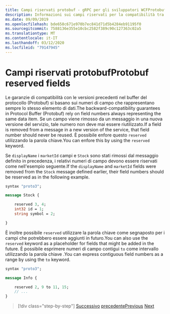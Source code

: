 ```yaml
---
title: Campi riservati protobuf - gRPC per gli sviluppatori WCFProtobuf reserved fields - gRPC for WCF developers
description: Informazioni sui campi riservati per la compatibilità tra versioni diverse.
ms.date: 09/09/2019
ms.openlocfilehash: bde658c671e970b7ec841d71d5b4284eb91195f0
ms.sourcegitcommit: 7588136e355e10cbc2582f389c90c127363c02a5
ms.translationtype: MT
ms.contentlocale: it-IT
ms.lasthandoff: 03/12/2020
ms.locfileid: "79147945"
---
```

# <a name="protobuf-reserved-fields"></a><span data-ttu-id="bc974-103">Campi riservati protobuf</span><span class="sxs-lookup"><span data-stu-id="bc974-103">Protobuf reserved fields</span></span>

<span data-ttu-id="bc974-104">Le garanzie di compatibilità con le versioni precedenti nel buffer del protocollo (Protobuf) si basano sui numeri di campo che rappresentano sempre lo stesso elemento di dati.</span><span class="sxs-lookup"><span data-stu-id="bc974-104">The backward-compatibility guarantees in Protocol Buffer (Protobuf) rely on field numbers always representing the same data item.</span></span> <span data-ttu-id="bc974-105">Se un campo viene rimosso da un messaggio in una nuova versione del servizio, tale numero non deve mai essere riutilizzato.</span><span class="sxs-lookup"><span data-stu-id="bc974-105">If a field is removed from a message in a new version of the service, that field number should never be reused.</span></span> <span data-ttu-id="bc974-106">È possibile enfore questo `reserved` utilizzando la parola chiave.</span><span class="sxs-lookup"><span data-stu-id="bc974-106">You can enfore this by using the `reserved` keyword.</span></span>

<span data-ttu-id="bc974-107">Se `displayName` i `marketId` campi e `Stock` sono stati rimossi dal messaggio definito in precedenza, i relativi numeri di campo devono essere riservati come nell'esempio seguente.</span><span class="sxs-lookup"><span data-stu-id="bc974-107">If the `displayName` and `marketId` fields were removed from the `Stock` message defined earlier, their field numbers should be reserved as in the following example.</span></span>

```protobuf
syntax "proto3";

message Stock {

    reserved 3, 4;
    int32 id = 1;
    string symbol = 2;

}
```

<span data-ttu-id="bc974-108">È inoltre possibile `reserved` utilizzare la parola chiave come segnaposto per i campi che potrebbero essere aggiunti in futuro.</span><span class="sxs-lookup"><span data-stu-id="bc974-108">You can also use the `reserved` keyword as a placeholder for fields that might be added in the future.</span></span> <span data-ttu-id="bc974-109">È possibile esprimere numeri di campo contigui `to` come intervallo utilizzando la parola chiave .</span><span class="sxs-lookup"><span data-stu-id="bc974-109">You can express contiguous field numbers as a range by using the `to` keyword.</span></span>

```protobuf
syntax "proto3";

message Info {

    reserved 2, 9 to 11, 15;
    // ...
}
```

>[!div class="step-by-step"]
><span data-ttu-id="bc974-110">[Successivo](protobuf-repeated.md)
>[precedente](protobuf-any-oneof.md)</span><span class="sxs-lookup"><span data-stu-id="bc974-110">[Previous](protobuf-repeated.md)
[Next](protobuf-any-oneof.md)</span></span>
